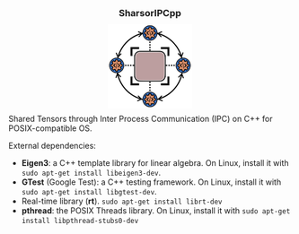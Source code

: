 <div style="text-align: center;">
  <h3 style="display: inline; margin: 0 auto;">SharsorIPCpp</h3>
</div>
<div style="text-align: center; padding: 10px 0;">
  <img src="docs/icon-light.svg" alt="icon.svg" width="150" height="150" style="vertical-align: middle;"
       srcset="docs/icon-dark.svg 2x" />
</div>
Shared Tensors through Inter Process Communication (IPC) on C++ for POSIX-compatible OS.

External dependencies: 
- **Eigen3**: a C++ template library for linear algebra. On Linux, install it with ```sudo apt-get install libeigen3-dev```.
- **GTest** (Google Test): a C++ testing framework. On Linux, install it with ```sudo apt-get install libgtest-dev```.
- Real-time library (**rt**). ```sudo apt-get install librt-dev```
- **pthread**: the POSIX Threads library. On Linux, install it with ```sudo apt-get install libpthread-stubs0-dev```